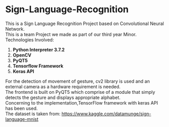 # Sign-Language-Recognition
This is a Sign Language Recognition Project based on Convolutional Neural Network.<br/>
This is a team Project we made as part of our third year Minor.<br/> 
Technologies Involved:
<ol>
<li><b>Python Interpreter 3.7.2</b></li>
<li><b>OpenCV</b></li>
<li><b>PyQT5</b></li>
<li><b>Tensorflow Framework</b></li>
<li><b>Keras API</b></li>
</ol>
For the detection of movement of gesture, cv2 library is used and an external camera as a hardware requirement is needed.<br/>
The frontend is built on PyQT5 which comprise of a module that simply detects the gesture and displays appropriate alphabet.<br/>
Concerning to the implementation,TensorFlow framework with keras API has been used.<br/>
The dataset is taken from: <a href="https://www.kaggle.com/datamunge/sign-language-mnist">https://www.kaggle.com/datamunge/sign-language-mnist
